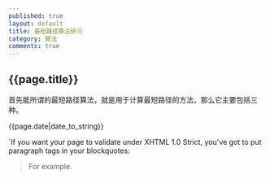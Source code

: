 ```yaml
---
published: true
layout: default
title: 最短路径算法研习
category: 算法
comments: true
---
```

## {{page.title}}

<p>首先能所谓的最短路径算法，就是用于计算最短路径的方法，那么它主要包括三种。</p>

<p>{{page.date|date_to_string}}</p>

`If you want your page to validate under XHTML 1.0 Strict,
you've got to put paragraph tags in your blockquotes:

<blockquote>
<p>For example.</p>
</blockquote>



